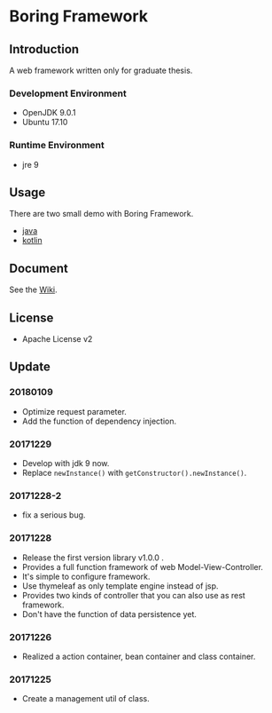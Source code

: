 # Boring Framework

## Introduction

A web framework written only for graduate thesis.

### Development Environment

* OpenJDK 9.0.1
* Ubuntu 17.10

### Runtime Environment

* jre 9

## Usage

There are two small demo with Boring Framework.
* [java](https://github.com/pengcheng789/example-boring)
* [kotlin](https://github.com/pengcheng789/example-boring4k)

## Document

See the [Wiki](https://github.com/pengcheng789/boring-framework/wiki).

## License

* Apache License v2

## Update

### 20180109

* Optimize request parameter.
* Add the function of dependency injection.

### 20171229

* Develop with jdk 9 now.
* Replace `newInstance()` with `getConstructor().newInstance()`.

### 20171228-2

* fix a serious bug.

### 20171228

* Release the first version library v1.0.0 .
* Provides a full function framework of web Model-View-Controller.
* It's simple to configure framework.
* Use thymeleaf as only template engine instead of jsp.
* Provides two kinds of controller that you can also use as rest framework.
* Don't have the function of data persistence yet.

### 20171226

* Realized a action container, bean container and class container.

### 20171225

* Create a management util of class.
